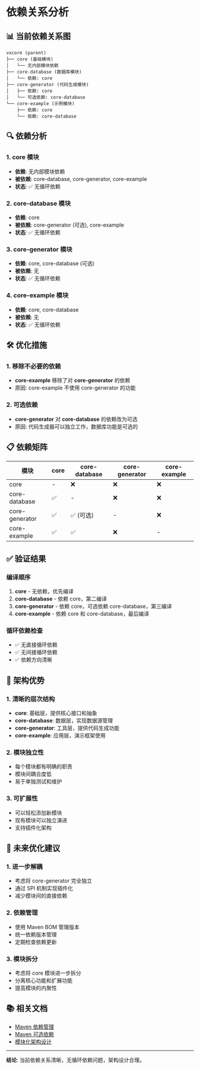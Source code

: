 # 依赖关系分析

## 📊 当前依赖关系图

```
vxcore (parent)
├── core (基础模块)
│   └── 无内部模块依赖
├── core-database (数据库模块)
│   └── 依赖: core
├── core-generator (代码生成模块)
│   ├── 依赖: core
│   └── 可选依赖: core-database
└── core-example (示例模块)
    ├── 依赖: core
    └── 依赖: core-database
```

## 🔍 依赖分析

### 1. core 模块
- **依赖**: 无内部模块依赖
- **被依赖**: core-database, core-generator, core-example
- **状态**: ✅ 无循环依赖

### 2. core-database 模块
- **依赖**: core
- **被依赖**: core-generator (可选), core-example
- **状态**: ✅ 无循环依赖

### 3. core-generator 模块
- **依赖**: core, core-database (可选)
- **被依赖**: 无
- **状态**: ✅ 无循环依赖

### 4. core-example 模块
- **依赖**: core, core-database
- **被依赖**: 无
- **状态**: ✅ 无循环依赖

## 🛠️ 优化措施

### 1. 移除不必要的依赖
- **core-example** 移除了对 **core-generator** 的依赖
- 原因: core-example 不使用 core-generator 的功能

### 2. 可选依赖
- **core-generator** 对 **core-database** 的依赖改为可选
- 原因: 代码生成器可以独立工作，数据库功能是可选的

## 📋 依赖矩阵

| 模块 | core | core-database | core-generator | core-example |
|------|------|---------------|----------------|--------------|
| core | - | ❌ | ❌ | ❌ |
| core-database | ✅ | - | ❌ | ❌ |
| core-generator | ✅ | ✅ (可选) | - | ❌ |
| core-example | ✅ | ✅ | ❌ | - |

## ✅ 验证结果

### 编译顺序
1. **core** - 无依赖，优先编译
2. **core-database** - 依赖 core，第二编译
3. **core-generator** - 依赖 core，可选依赖 core-database，第三编译
4. **core-example** - 依赖 core 和 core-database，最后编译

### 循环依赖检查
- ✅ 无直接循环依赖
- ✅ 无间接循环依赖
- ✅ 依赖方向清晰

## 🚀 架构优势

### 1. 清晰的层次结构
- **core**: 基础层，提供核心接口和抽象
- **core-database**: 数据层，实现数据源管理
- **core-generator**: 工具层，提供代码生成功能
- **core-example**: 应用层，演示框架使用

### 2. 模块独立性
- 每个模块都有明确的职责
- 模块间耦合度低
- 易于单独测试和维护

### 3. 可扩展性
- 可以轻松添加新模块
- 现有模块可以独立演进
- 支持插件化架构

## 🔮 未来优化建议

### 1. 进一步解耦
- 考虑将 core-generator 完全独立
- 通过 SPI 机制实现插件化
- 减少模块间的直接依赖

### 2. 依赖管理
- 使用 Maven BOM 管理版本
- 统一依赖版本管理
- 定期检查依赖更新

### 3. 模块拆分
- 考虑将 core 模块进一步拆分
- 分离核心功能和扩展功能
- 提高模块的内聚性

## 📚 相关文档

- [Maven 依赖管理](https://maven.apache.org/guides/introduction/introduction-to-dependency-mechanism.html)
- [Maven 可选依赖](https://maven.apache.org/guides/introduction/introduction-to-optional-and-excludes-dependencies.html)
- [模块化架构设计](https://martinfowler.com/articles/microservices.html)

---

**结论**: 当前依赖关系清晰，无循环依赖问题，架构设计合理。